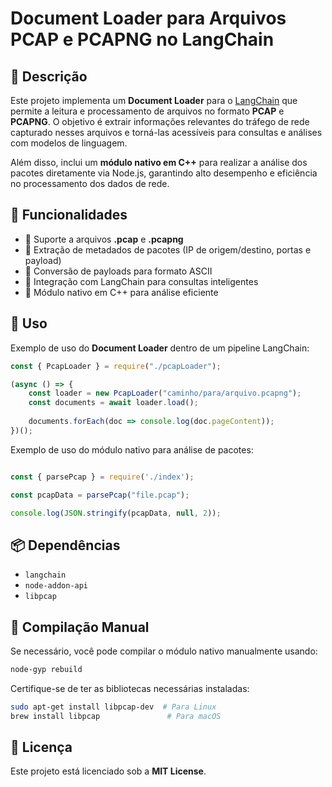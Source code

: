 # Document Loader para Arquivos PCAP e PCAPNG no LangChain

## 📌 Descrição

Este projeto implementa um **Document Loader** para o [LangChain](https://www.langchain.com/) que permite a leitura e processamento de arquivos no formato **PCAP** e **PCAPNG**. O objetivo é extrair informações relevantes do tráfego de rede capturado nesses arquivos e torná-las acessíveis para consultas e análises com modelos de linguagem.

Além disso, inclui um **módulo nativo em C++** para realizar a análise dos pacotes diretamente via Node.js, garantindo alto desempenho e eficiência no processamento dos dados de rede.

## 🚀 Funcionalidades

- 🔹 Suporte a arquivos **.pcap** e **.pcapng**
- 🔹 Extração de metadados de pacotes (IP de origem/destino, portas e payload)
- 🔹 Conversão de payloads para formato ASCII
- 🔹 Integração com LangChain para consultas inteligentes
- 🔹 Módulo nativo em C++ para análise eficiente

## 📄 Uso

Exemplo de uso do **Document Loader** dentro de um pipeline LangChain:

```javascript
const { PcapLoader } = require("./pcapLoader");

(async () => {
    const loader = new PcapLoader("caminho/para/arquivo.pcapng");
    const documents = await loader.load();
    
    documents.forEach(doc => console.log(doc.pageContent));
})();
```

Exemplo de uso do módulo nativo para análise de pacotes:

```javascript

const { parsePcap } = require('./index');

const pcapData = parsePcap("file.pcap");

console.log(JSON.stringify(pcapData, null, 2));
```

## 📦 Dependências

- `langchain`
- `node-addon-api`
- `libpcap`

## 🔨 Compilação Manual

Se necessário, você pode compilar o módulo nativo manualmente usando:

```bash
node-gyp rebuild
```

Certifique-se de ter as bibliotecas necessárias instaladas:

```bash
sudo apt-get install libpcap-dev  # Para Linux
brew install libpcap               # Para macOS
```

## 📜 Licença

Este projeto está licenciado sob a **MIT License**.

